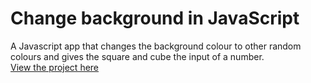 # Change background in JavaScript
A Javascript app that changes the background colour to other random colours and gives the square and cube the input of a number.
<br>
[View the project here](https://oyelakin-mercy.github.io/Change-background/)
